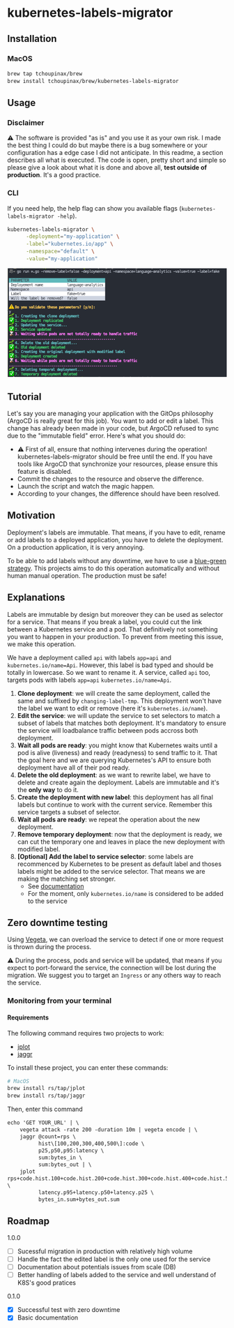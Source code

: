 # kubernetes-labels-migrator

## Installation

### MacOS

```bash
brew tap tchoupinax/brew
brew install tchoupinax/brew/kubernetes-labels-migrator
```

## Usage

### Disclaimer

⚠️ The software is provided "as is" and you use it as your own risk. I made the best thing I could do but maybe there is a bug somewhere or your configuration has a edge case I did not anticipate. In this readme, a section describes all what is executed. The code is open, pretty short and simple so please give a look about what it is done and above all, **test outside of production**. It's a good practice.

### CLI

If you need help, the help flag can show you available flags (`kubernetes-labels-migrator -help`).

```bash
kubernetes-labels-migrator \
      -deployment="my-application" \
      -label="kubernetes.io/app" \
      -namespace="default" \
      -value="my-application"
```

![Screenshot of a terminal with all the execution](.github/docs/demo.png "CLI demo")

## Tutorial

Let's say you are managing your application with the GitOps philosophy (ArgoCD is really great for this job). You want to add or edit a label. This change has already been made in your code, but ArgoCD refused to sync due to the "immutable field" error. Here's what you should do:

- ⚠️ First of all, ensure that nothing intervenes during the operation! kubernetes-labels-migrator should be free until the end. If you have tools like ArgoCD that synchronize your resources, please ensure this feature is disabled.
- Commit the changes to the resource and observe the difference.
- Launch the script and watch the magic happen.
- According to your changes, the difference should have been resolved.

## Motivation

Deployment's labels are immutable. That means, if you have to edit, rename or add labels to a deployed application, you have to delete the deployment. On a production application, it is very annoying.

To be able to add labels without any downtime, we have to use a [blue-green strategy](https://www.redhat.com/en/topics/devops/what-is-blue-green-deployment). This projects aims to do this operation automatically and without human manual operation. The production must be safe!

## Explanations

Labels are immutable by design but moreover they can be used as selector for a service. That means if you break a label, you could cut the link between a Kubernetes service and a pod. That definitively not something you want to happen in your production. To prevent from meeting this issue, we make this operation.

We have a deployment called `api` with labels `app=api` and `kubernetes.io/name=Api`. However, this label is bad typed and should be totally in lowercase. So we want to rename it. A service, called `api` too, targets pods with labels `app=api` `kubernetes.io/name=Api`.

1. **Clone deployment**: we will create the same deployment, called the same and suffixed by `changing-label-tmp`. This deployment won't have the label we want to edit or remove (here it's `kubernetes.io/name`).
2. **Edit the service**: we will update the service to set selectors to match a subset of labels that matches both deployment. It's mandatory to ensure the service will loadbalance traffic between pods accross both deployment.
3. **Wait all pods are ready**: you might know that Kubernetes waits until a pod is alive (liveness) and ready (readyness) to send traffic to it. That the goal here and we are querying Kubernetes's API to ensure both deployment have all of their pod ready.
4. **Delete the old deployment**: as we want to rewrite label, we have to delete and create again the deployment. Labels are immutable and it's the **only way** to do it.
5. **Create the deployment with new label**: this deployment has all final labels but continue to work with the current service. Remember this service targets a subset of selector.
6. **Wait all pods are ready**: we repeat the operation about the new deployment.
7. **Remove temporary deployment**: now that the deployment is ready, we can cut the temporary one and leaves in place the new deployment with modified label.
8. **[Optional] Add the label to service selector**: some labels are recommenced by Kubernetes to be present as default label and thoses labels might be added to the service selector. That means we are making the matching set stronger.
      - See [documentation](https://kubernetes.io/docs/concepts/overview/working-with-objects/common-labels/)
      - For the moment, only `kubernetes.io/name` is considered to be added to the service

## Zero downtime testing

Using [Vegeta](https://github.com/tsenart/vegeta), we can overload the service to detect if one or more request is thrown during the process.

⚠️ During the process, pods and service will be updated, that means if you expect to port-forward the service, the connection will be lost during the migration. We suggest you to target an `Ingress` or any others way to reach the service.

### Monitoring from your terminal

#### Requirements

The following command requires two projects to work:

- [jplot](https://github.com/rs/jplot)
- [jaggr](https://github.com/rs/jaggr)

To install these project, you can enter these commands:

```bash
# MacOS
brew install rs/tap/jplot
brew install rs/tap/jaggr
```

Then, enter this command

```
echo 'GET YOUR_URL' | \
    vegeta attack -rate 200 -duration 10m | vegeta encode | \
    jaggr @count=rps \
          hist\[100,200,300,400,500\]:code \
          p25,p50,p95:latency \
          sum:bytes_in \
          sum:bytes_out | \
    jplot rps+code.hist.100+code.hist.200+code.hist.300+code.hist.400+code.hist.500 \
          latency.p95+latency.p50+latency.p25 \
          bytes_in.sum+bytes_out.sum
```

## Roadmap

1.0.0
- [ ] Sucessful migration in production with relatively high volume
- [ ] Handle the fact the edited label is the only one used for the service
- [ ] Documentation about potentials issues from scale (DB)
- [ ] Better handling of labels added to the service and well understand of K8S's good pratices

0.1.0
- [x] Successful test with zero downtime
- [x] Basic documentation
